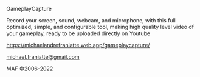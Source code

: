 
GameplayCapture

Record your screen, sound, webcam, and microphone, with this full optimized, simple, and configurable tool, making high quality level video of your gameplay, ready to be uploaded directly on Youtube

https://michaelandrefraniatte.web.app/gameplaycapture/

michael.franiatte@gmail.com

MAF ©2006-2022
